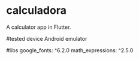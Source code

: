 # calculadora

A calculator app in Flutter.

#tested device
Android emulator 

#libs
google_fonts: ^6.2.0
math_expressions: ^2.5.0